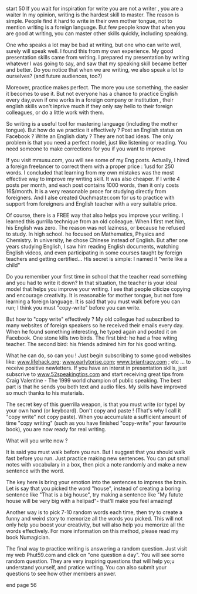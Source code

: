 start 50
If you wait for inspiration for write you are not a writer , you are a waiter
In my opinion, writing is the hardest skill to master. The reason is simple. People find it hard to write in their own mother tongue, not to mention writing is a foreign language. But few people know that when you are good at writing, you can master other skills quickly, including speaking.

One who speaks a lot may be bad at writing, but one who can write well, surely will speak well. I found this from my own experience. My good presentation skills came from writing. I prepared my presentation by writing whatever I was going to say, and saw that my speaking skill became better and better. Do you notice that when we are writing, we also speak a lot to ourselves? (and future audiences, too?)

Moreover, practice makes perfect. The more you use something, the easier it becomes to use it. But not everyone has a chance to practice English every day,even if one works in a foreign company or institution , their english skills won't inprive much if they only say hello to their foreign colleagues, or do a little work with them.

So writing is a useful tool for mastering language (including the mother tongue). But how do we practice it effectively ? Post an English status on Facebook ? Write an English diaty ? They are not bad ideas. The only problem is that you need a perfect model, just like listening or reading. You need someone to make corrections for you if you want to improve

If you visit mrsusu.com, you will see some of my Eng  posts. Actually, I hired a foreign freelancer to correct them with a proper price : 1usd for 250 words. I concluded that learning from my own mistakes was the most effective way to improve my writing skill. It was also cheaper. If I write 4 posts per month, and each post contains 1000 words, then it only costs 16$/month. It is a very reasonable proce for studying directly from foreigners. And I  alse created Ouchmaster.com for us to practice with support from foreigners and English teacher with a very suitable price.

Of course, there is a FREE way that also helps you improve your writing. I learned this gurrilla technique from an old colleague. When I first met him, his English was zero. The reason was not laziness, or because he refused to study. In high school. he focused on Mathematics, Physics and Chemistry. In university, he chose Chinese instead of English. But after one years studying English, I saw him reading English documents, watching English videos, and even participating in some courses taught by foreign teachers and getting certified... His secret is simple: I named it "write like a child"

Do you remember your first time in school that the teacher read something and you had to write it down? In that situation, the teacher is your ideal model that helps you improve your writing. I see that people citicize copying and encourage creativity. It is reasonable for mother tongue, but not fore learning a foreign language. It is said that you must walk before you can run; I think you must "copy-write" before you can write.

But how to "copy write" effectively ? My old collegue had subscribed to many websites of foreign speakers so he received their emails every day. When he found something interesting, he typed again and posted it on Facebook. One stone kills two birds. The first bird: he had a free witing teacher. The second bird: his friends admired him for his good writing.

What he can do, so can you ! Just begin subscribing to some good websites like: www.lifehack.org; www.earlytorise.com; www.briantracy.com ; etc ... to receive positive newletters. If you have an interst in presentation skills, just subscrive to www.52speakingtips.com and start receiving great tips from Craig Valentine - The 1999 world champion of public speaking. The best part is that he sends you both text and audio files. My skills have improved so much thanks to his materials.

The secret key of this guerrilla weapon, is that you must write (or type) by your own hand (or keyboard). Don't copy and paste ! (That's why I call it "copy write" not copy paste). When you accumulate a sufficient amount of time "copy writing" (such as you have finished  "copy-write" your favourite book), you are now ready for real writing.

What will you write now ?

It is said you must walk before you run. But I suggest that you should walk fast before you run. Just practice making new sentences. You can put small notes with vocabulary in a box, then pick a note randomly and make a new sentence with the word.

The key here is bring your emotion into the sentences to impress the brain. Let is say that you picked the word "house", instead of creating a boring sentence like "That is a big house", try making a sentence like  "My futute house will be very big with a helipad"- that'll make you feel amazing!

Another way is to pick 7-10 random words each time, then try to create a funny and weird story to memorize all the words you picked. This will not only help you boost your creativity, but will also help you memorize all the words effectively. For more information on this method, please read my book Numagician.

The final way to practice writing is answering a random question. Just visit my web Phut59.com and click on "one question a day". You will see some random question. They are very inspiring questions that will help yo;u understand yourself, and pratice writing. You can also submit your questions to see how other members answer.
 
end page 56